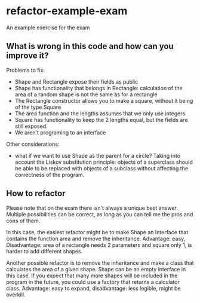 # refactor-example-exam
An example exercise for the exam

## What is wrong in this code and how can you improve it?

Problems to fix:
- Shape and Rectangle expose their fields as public
- Shape has functionality that belongs in Rectangle: calculation of the area of a random shape is not the same as for a rectangle
- The Rectangle constructor allows you to make a square, without it being of the type Square
- The area function and the lengths assumes that we only use integers.
- Square has functionality to keep the 2 lengths equal, but the fields are still exposed.
- We aren't programing to an interface

Other considerations:
- what if we want to use Shape as the parent for a circle? Taking into account the Liskov substitution principle: objects of a superclass should be able to be replaced with objects of a subclass without affecting the correctness of the program.

## How to refactor
Please note that on the exam there isn't always a unique best answer. Multiple possibilities can be correct, as long as you can tell me the pros and cons of them.

In this case, the easiest refactor might be to make Shape an Interface that contains the function area and remove the inheritance. Advantage: easy, Disadvantage: area of a rectangle needs 2 parameters and square only 1, is harder to add different shapes.

Another possible refactor is to remove the inheritance and make a class that calculates the area of a given shape. Shape can be an empty interface in this case. If you expect that many more shapes will be included in the program in the future, you could use a factory that returns a calculator class. Advantage: easy to expand, disadvantage: less legible, might be overkill.